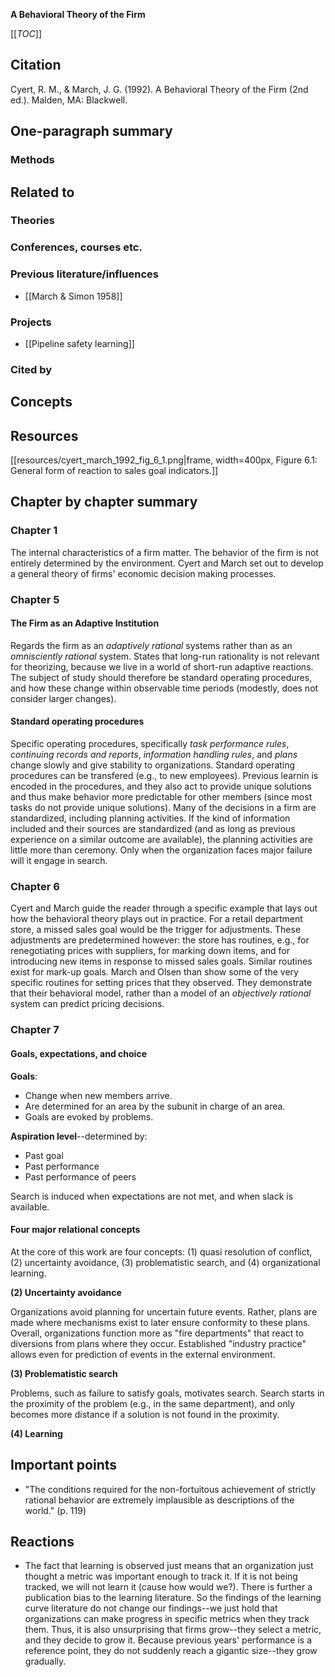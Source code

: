 **A Behavioral Theory of the Firm**

[[_TOC_]]

## Citation
Cyert, R. M., & March, J. G. (1992). A Behavioral Theory of the Firm (2nd ed.). Malden, MA: Blackwell.

## One-paragraph summary

### Methods

## Related to   

### Theories

### Conferences, courses etc.

### Previous literature/influences
* [[March & Simon 1958]]

### Projects
* [[Pipeline safety learning]]

### Cited by

## Concepts

## Resources

[[resources/cyert_march_1992_fig_6_1.png|frame, width=400px, Figure 6.1: General form of reaction to sales goal indicators.]]

## Chapter by chapter summary

### Chapter 1

The internal characteristics of a firm matter. The behavior of the firm is not entirely determined by the environment. Cyert and March set out to develop a general theory of firms' economic decision making processes.

### Chapter 5

#### The Firm as an Adaptive Institution

Regards the firm as an _adaptively rational_ systems rather than as an _omnisciently rational_ system. States that long-run rationality is not relevant for theorizing, because we live in a world of short-run adaptive reactions. The subject of study should therefore be standard operating procedures, and how these change within observable time periods (modestly, does not consider larger changes).

#### Standard operating procedures

Specific operating procedures, specifically _task performance rules_, _continuing records and reports_, _information handling rules_, and _plans_ change slowly and give stability to organizations. Standard operating procedures can be transfered (e.g., to new employees). Previous learnin is encoded in the procedures, and they also act to provide unique solutions and thus make behavior more predictable for other members (since most tasks do not provide unique solutions). Many of the decisions in a firm are standardized, including planning activities. If the kind of information included and their sources are standardized (and as long as previous experience on a similar outcome are available), the planning activities are little more than ceremony. Only when the organization faces major failure will it engage in search.

### Chapter 6

Cyert and March guide the reader through a specific example that lays out how the behavioral theory plays out in practice. For a retail department store, a missed sales goal would be the trigger for adjustments. These adjustments are predetermined however: the store has routines, e.g., for renegotiating prices with suppliers, for marking down items, and for introducing new items in response to missed sales goals. Similar routines exist for mark-up goals. March and Olsen than show some of the very specific routines for setting prices that they observed. They demonstrate that their behavioral model, rather than a model of an *objectively rational* system can predict pricing decisions.

### Chapter 7

#### Goals, expectations, and choice

**Goals**:

* Change when new members arrive.
* Are determined for an area by the subunit in charge of an area.
* Goals are evoked by problems.

**Aspiration level**--determined by:

* Past goal
* Past performance
* Past performance of peers

Search is induced when expectations are not met, and when slack is available.

#### Four major relational concepts

At the core of this work are four concepts: (1) quasi resolution of conflict, (2) uncertainty avoidance, (3) problematistic search, and (4) organizational learning.

**(2) Uncertainty avoidance**

Organizations avoid planning for uncertain future events. Rather, plans are made where mechanisms exist to later ensure conformity to these plans. Overall, organizations function more as "fire departments" that react to diversions from plans where they occur. Established "industry practice" allows even for prediction of events in the external environment.

**(3) Problematistic search**

Problems, such as failure to satisfy goals, motivates search. Search starts in the proximity of the problem (e.g., in the same department), and only becomes more distance if a solution is not found in the proximity.

**(4) Learning**



## Important points
* "The conditions required for the non-fortuitous achievement of strictly rational behavior are extremely implausible as descriptions of the world." (p. 119)

## Reactions
* The fact that learning is observed just means that an organization just thought a metric was important enough to track it. If it is not being tracked, we will not learn it (cause how would we?). There is further a publication bias to the learning literature. So the findings of the learning curve literature do not change our findings--we just hold that organizations can make progress in specific metrics when they track them. Thus, it is also unsurprising that firms grow--they select a metric, and they decide to grow it. Because previous years' performance is a reference point, they do not suddenly reach a gigantic size--they grow gradually.